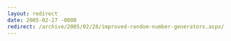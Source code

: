 ```yaml
---
layout: redirect
date: 2005-02-27 -0800
redirect: /archive/2005/02/28/improved-random-number-generators.aspx/
---
```

